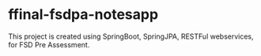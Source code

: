 # ffinal-fsdpa-notesapp

This project is created using SpringBoot, SpringJPA, RESTFul webservices, for FSD Pre Assessment.

